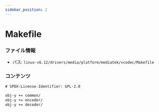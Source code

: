 ```yaml
---
sidebar_position: 2
---
```

# Makefile

### ファイル情報

- パス: `linux-v6.12/drivers/media/platform/mediatek/vcodec/Makefile`

### コンテンツ

```txt
# SPDX-License-Identifier: GPL-2.0

obj-y += common/
obj-y += encoder/
obj-y += decoder/

```
